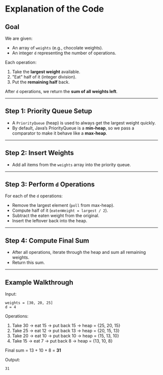 # Explanation of the Code

## Goal
We are given:
- An array of `weights` (e.g., chocolate weights).
- An integer `d` representing the number of operations.

Each operation:
1. Take the **largest weight** available.
2. "Eat" half of it (integer division).
3. Put the **remaining half** back.

After `d` operations, we return the **sum of all weights left**.

---

## Step 1: Priority Queue Setup
- A `PriorityQueue` (heap) is used to always get the largest weight quickly.
- By default, Java’s PriorityQueue is a **min-heap**, so we pass a comparator
  to make it behave like a **max-heap**.

---

## Step 2: Insert Weights
- Add all items from the `weights` array into the priority queue.

---

## Step 3: Perform `d` Operations
For each of the `d` operations:
- Remove the largest element (`poll` from max-heap).
- Compute half of it (`eatenWeight = largest / 2`).
- Subtract the eaten weight from the original.
- Insert the leftover back into the heap.

---

## Step 4: Compute Final Sum
- After all operations, iterate through the heap and sum all remaining weights.
- Return this sum.

---

## Example Walkthrough
Input:
```
weights = [30, 20, 25]
d = 4
```

Operations:
1. Take 30 → eat 15 → put back 15 → heap = {25, 20, 15}
2. Take 25 → eat 12 → put back 13 → heap = {20, 15, 13}
3. Take 20 → eat 10 → put back 10 → heap = {15, 13, 10}
4. Take 15 → eat 7 → put back 8  → heap = {13, 10, 8}

Final sum = 13 + 10 + 8 = **31**

Output:
```
31
```
